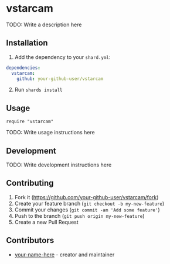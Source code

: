 # vstarcam

TODO: Write a description here

## Installation

1. Add the dependency to your `shard.yml`:
```yaml
dependencies:
  vstarcam:
    github: your-github-user/vstarcam
```
2. Run `shards install`

## Usage

```crystal
require "vstarcam"
```

TODO: Write usage instructions here

## Development

TODO: Write development instructions here

## Contributing

1. Fork it (<https://github.com/your-github-user/vstarcam/fork>)
2. Create your feature branch (`git checkout -b my-new-feature`)
3. Commit your changes (`git commit -am 'Add some feature'`)
4. Push to the branch (`git push origin my-new-feature`)
5. Create a new Pull Request

## Contributors

- [your-name-here](https://github.com/your-github-user) - creator and maintainer

